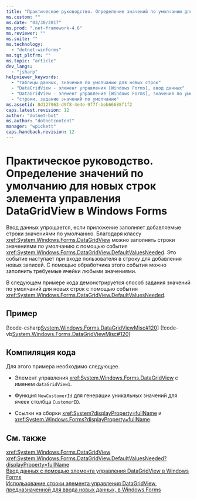 ```yaml
---
title: "Практическое руководство. Определение значений по умолчанию для новых строк элемента управления DataGridView в Windows Forms | Microsoft Docs"
ms.custom: ""
ms.date: "03/30/2017"
ms.prod: ".net-framework-4.6"
ms.reviewer: ""
ms.suite: ""
ms.technology: 
  - "dotnet-winforms"
ms.tgt_pltfrm: ""
ms.topic: "article"
dev_langs: 
  - "jsharp"
helpviewer_keywords: 
  - "таблицы данных, значения по умолчанию для новых строк"
  - "DataGridView - элемент управления [Windows Forms], ввод данных"
  - "DataGridView - элемент управления [Windows Forms], значения по умолчанию для новых строк"
  - "строки, задание значений по умолчанию"
ms.assetid: 8d127963-d9f8-4e4e-9f7f-beb66688f1f2
caps.latest.revision: 12
author: "dotnet-bot"
ms.author: "dotnetcontent"
manager: "wpickett"
caps.handback.revision: 12
---
```

# Практическое руководство. Определение значений по умолчанию для новых строк элемента управления DataGridView в Windows Forms
Ввод данных упрощается, если приложение заполняет добавляемые строки значениями по умолчанию.  Благодаря классу <xref:System.Windows.Forms.DataGridView> можно заполнять строки значениями по умолчанию с помощью события <xref:System.Windows.Forms.DataGridView.DefaultValuesNeeded>.  Это событие наступает при входе пользователя в строку для добавления новых записей.    С помощью обработчика этого события можно заполнить требуемые ячейки любыми значениями.  
  
 В следующем примере кода демонстрируется способ задания значений по умолчаний для новых строк с помощью события <xref:System.Windows.Forms.DataGridView.DefaultValuesNeeded>.  
  
## Пример  
 [!code-csharp[System.Windows.Forms.DataGridViewMisc#120](../../../../samples/snippets/csharp/VS_Snippets_Winforms/System.Windows.Forms.DataGridViewMisc/CS/datagridviewmisc.cs#120)]
 [!code-vb[System.Windows.Forms.DataGridViewMisc#120](../../../../samples/snippets/visualbasic/VS_Snippets_Winforms/System.Windows.Forms.DataGridViewMisc/VB/datagridviewmisc.vb#120)]  
  
## Компиляция кода  
 Для этого примера необходимо следующее.  
  
-   Элемент управления <xref:System.Windows.Forms.DataGridView> с именем `dataGridView1`.  
  
-   Функция `NewCustomerId` для генерации уникальных значений для ячеек столбца `CustomerID`.  
  
-   Ссылки на сборки <xref:System?displayProperty=fullName> и <xref:System.Windows.Forms?displayProperty=fullName>.  
  
## См. также  
 <xref:System.Windows.Forms.DataGridView>   
 <xref:System.Windows.Forms.DataGridView.DefaultValuesNeeded?displayProperty=fullName>   
 [Ввод данных с помощью элемента управления DataGridView в Windows Forms](../../../../docs/framework/winforms/controls/data-entry-in-the-windows-forms-datagridview-control.md)   
 [Использование строки элемента управления DataGridView, предназначенной для ввода новых данных, в Windows Forms](../../../../docs/framework/winforms/controls/using-the-row-for-new-records-in-the-windows-forms-datagridview-control.md)